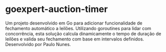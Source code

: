 # goexpert-auction-timer
Um projeto desenvolvido em Go para adicionar funcionalidade de fechamento automático a leilões. Utilizando goroutines para lidar com concorrência, esta solução calcula dinamicamente o tempo de duração de leilões e valida seu fechamento com base em intervalos definidos. Desenvolvido por Paulo Nunes.
